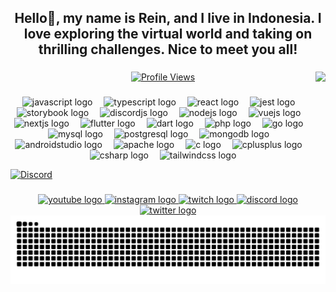<h2 align="center">Hello👋, my name is Rein, and I live in Indonesia. I love exploring the virtual world and taking on thrilling challenges. Nice to meet you all!</h2>

###

<img align="right" height="150" src="https://media1.tenor.com/m/25hLg0nyQlUAAAAd/tying-the.gif"  />

<div align="center">
  <a href="https://saweria.co/rein122" target="_blank">
    <img src="https://komarev.com/ghpvc/?username=OnlyRein" alt="Profile Views" />
  </a>
 </div>

###

<div align="center">
  <img src="https://cdn.jsdelivr.net/gh/devicons/devicon/icons/javascript/javascript-original.svg" height="31" alt="javascript logo"  />
  <img width="10" />
  <img src="https://cdn.jsdelivr.net/gh/devicons/devicon/icons/typescript/typescript-original.svg" height="31" alt="typescript logo"  />
  <img width="10" />
  <img src="https://cdn.jsdelivr.net/gh/devicons/devicon/icons/react/react-original.svg" height="31" alt="react logo"  />
  <img width="10" />
  <img src="https://cdn.jsdelivr.net/gh/devicons/devicon/icons/jest/jest-plain.svg" height="31" alt="jest logo"  />
  <img width="10" />
  <img src="https://cdn.jsdelivr.net/gh/devicons/devicon/icons/storybook/storybook-original.svg" height="31" alt="storybook logo"  />
  <img width="10" />
  <img src="https://cdn.jsdelivr.net/gh/devicons/devicon/icons/discordjs/discordjs-original.svg" height="31" alt="discordjs logo"  />
  <img width="10" />
  <img src="https://cdn.jsdelivr.net/gh/devicons/devicon/icons/nodejs/nodejs-original.svg" height="31" alt="nodejs logo"  />
  <img width="10" />
  <img src="https://cdn.jsdelivr.net/gh/devicons/devicon/icons/vuejs/vuejs-original.svg" height="31" alt="vuejs logo"  />
  <img width="10" />
  <img src="https://cdn.jsdelivr.net/gh/devicons/devicon/icons/nextjs/nextjs-original.svg" height="31" alt="nextjs logo"  />
  <img width="10" />
  <img src="https://cdn.jsdelivr.net/gh/devicons/devicon/icons/flutter/flutter-original.svg" height="31" alt="flutter logo"  />
  <img width="10" />
  <img src="https://cdn.jsdelivr.net/gh/devicons/devicon/icons/dart/dart-original.svg" height="31" alt="dart logo"  />
  <img width="10" />
  <img src="https://cdn.jsdelivr.net/gh/devicons/devicon/icons/php/php-original.svg" height="31" alt="php logo"  />
  <img width="10" />
  <img src="https://cdn.simpleicons.org/go/00ADD8" height="31" alt="go logo"  />
  <img width="10" />
  <img src="https://cdn.simpleicons.org/mysql/4479A1" height="31" alt="mysql logo"  />
  <img width="10" />
  <img src="https://cdn.simpleicons.org/postgresql/4169E1" height="31" alt="postgresql logo"  />
  <img width="10" />
  <img src="https://skillicons.dev/icons?i=mongodb" height="31" alt="mongodb logo"  />
  <img width="10" />
  <img src="https://cdn.simpleicons.org/androidstudio/3DDC84" height="31" alt="androidstudio logo"  />
  <img width="10" />
  <img src="https://cdn.simpleicons.org/apache/D22128" height="31" alt="apache logo"  />
  <img width="10" />
  <img src="https://cdn.simpleicons.org/c/A8B9CC" height="31" alt="c logo"  />
  <img width="10" />
  <img src="https://cdn.simpleicons.org/c++/00599C" height="31" alt="cplusplus logo"  />
  <img width="10" />
  <img src="https://skillicons.dev/icons?i=cs" height="31" alt="csharp logo"  />
  <img width="10" />
  <img src="https://cdn.simpleicons.org/tailwindcss/06B6D4" height="31" alt="tailwindcss logo"  />
</div>

[![Discord](https://discord.c99.nl/widget/theme-3/1049584848634912768.png)](https://discord.com/users/1049584848634912768)

###


<div align="center">
  <a href="https://www.youtube.com/@Fayreinn" target="_blank">
    <img src="https://img.shields.io/static/v1?message=Youtube&logo=youtube&label=&color=FF0000&logoColor=white&labelColor=&style=for-the-badge" height="20" alt="youtube logo"  />
  </a>
  <a href="https://www.instagram.com/irvnfrlh/" target="_blank">
    <img src="https://img.shields.io/static/v1?message=Instagram&logo=instagram&label=&color=E4405F&logoColor=white&labelColor=&style=for-the-badge" height="20" alt="instagram logo"  />
  </a>
  <a href="https://www.twitch.tv/rein4e_" target="_blank">
    <img src="https://img.shields.io/static/v1?message=Twitch&logo=twitch&label=&color=9146FF&logoColor=white&labelColor=&style=for-the-badge" height="20" alt="twitch logo"  />
  </a>
  <a href="https://discordapp.com/users/1049584848634912768" target="_blank">
    <img src="https://img.shields.io/static/v1?message=Discord&logo=discord&label=&color=7289DA&logoColor=white&labelColor=&style=for-the-badge" height="20" alt="discord logo"  />
  </a>
  <a href="https://x.com/xRein4E" target="_blank">
    <img src="https://img.shields.io/static/v1?message=Twitter&logo=twitter&label=&color=1DA1F2&logoColor=white&labelColor=&style=for-the-badge" height="20" alt="twitter logo"  />
  </a>
</div>

<div align="center">
<img src="https://github.com/IrhanRen/IrhanRen/blob/output/github-contribution-grid-snake-dark.svg"  />
</div>

